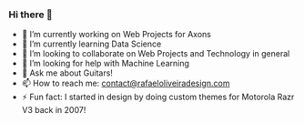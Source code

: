 ### Hi there 👋


- 🔭 I’m currently working on Web Projects for Axons
- 🌱 I’m currently learning Data Science
- 👯 I’m looking to collaborate on Web Projects and Technology in general
- 🤔 I’m looking for help with Machine Learning
- 💬 Ask me about Guitars!
- 📫 How to reach me: contact@rafaeloliveiradesign.com
- ⚡ Fun fact: I started in design by doing custom themes for Motorola Razr V3 back in 2007!

